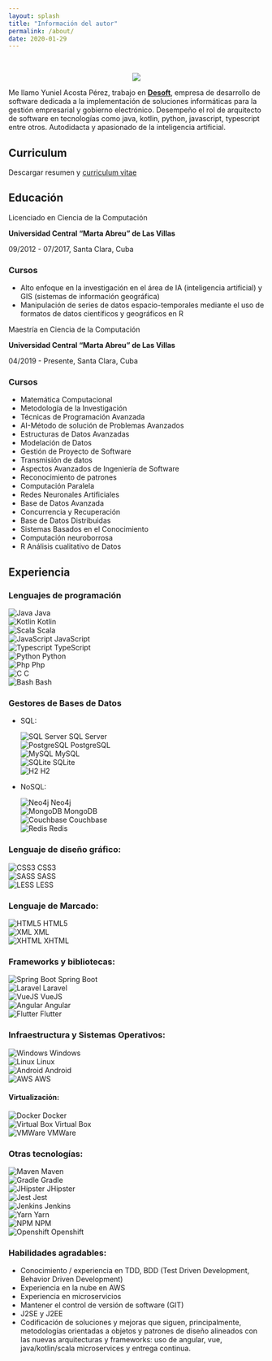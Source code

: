 ```yaml
---
layout: splash
title: "Información del autor"
permalink: /about/
date: 2020-01-29
---
```


<br>

<p align="center">
  <img src="/assets/images/about/photo-portada.png">
</p>

Me llamo Yuniel Acosta Pérez, trabajo en **[Desoft](https://www.desoft.cu)**, empresa de desarrollo de software dedicada a la implementación de soluciones informáticas para la gestión empresarial y gobierno electrónico. Desempeño el rol de arquitecto de software en tecnologías como java, kotlin, python, javascript, typescript entre otros. 
Autodidacta y apasionado de la inteligencia artificial.

## Curriculum
Descargar resumen y [curriculum vitae](https://www.dropbox.com/s/krhxr27h4mev5jv/Yuniel%27s%20Curriculum.pdf?dl=0)

## Educación
Licenciado en Ciencia de la Computación

**Universidad Central “Marta Abreu” de Las Villas**

09/2012 - 07/2017,
Santa Clara, Cuba

### Cursos
- Alto enfoque en la
investigación en el área de
IA (inteligencia artificial) y
GIS (sistemas de
información geográfica)
- Manipulación de series de
datos espacio-temporales
mediante el uso de
formatos de datos
científicos y geográficos en
R
  
Maestría en Ciencia de la Computación

**Universidad Central “Marta Abreu” de Las Villas**

04/2019 - Presente,
Santa Clara, Cuba
### Cursos
- Matemática Computacional
- Metodología de la Investigación
- Técnicas de Programación Avanzada
- AI-Método de solución de Problemas Avanzados
- Estructuras de Datos Avanzadas
- Modelación de Datos
- Gestión de Proyecto de Software
- Transmisión de datos
- Aspectos Avanzados de Ingeniería de Software
- Reconocimiento de patrones
- Computación Paralela
- Redes Neuronales Artificiales
- Base de Datos Avanzada
- Concurrencia y Recuperación
- Base de Datos Distribuidas
- Sistemas Basados en el Conocimiento
- Computación neuroborrosa
- R Análisis cualitativo de Datos

## Experiencia
### Lenguajes de programación

<div class="grid">
  <div>
    <img src="/assets/images/logo/java/java-original.svg" alt="Java">
    <span>Java</span>
  </div>
  <div> 
    <img src="/assets/images/logo/kotlin/kotlin-original.svg" alt="Kotlin">
    <span>Kotlin</span>  
  </div>
  <div>
    <img src="/assets/images/logo/scala/scala-original.svg" alt="Scala">
    <span>Scala</span>
  </div>
  <div>
    <img src="/assets/images/logo/javascript/javascript-original.svg" alt="JavaScript">
    <span>JavaScript</span>
  </div>
  <div>
    <img src="/assets/images/logo/typescript/typescript-original.svg" alt="Typescript">
    <span>TypeScript</span>
  </div>  
  <div>
    <img src="/assets/images/logo/python/python-original.svg" alt="Python">
    <span>Python</span>
  </div>  
  <div>
    <img src="/assets/images/logo/php/php-original.svg" alt="Php">
    <span>Php</span>
  </div>  
  <div>
    <img src="/assets/images/logo/c/c-original.svg" alt="C">
    <span>C</span>
  </div>
  <div>
    <img src="/assets/images/logo/bash" alt="Bash">
    <span>Bash</span>
  </div>
</div>

### Gestores de Bases de Datos
- SQL:
  <div class="grid">
    <div>
      <img src="/assets/images/logo/microsoft-sql-server/microsoft-sql-server.svg" alt="SQL Server">
      <span>SQL Server</span>
    </div>
    <div> 
      <img src="/assets/images/logo/postgresql/postgresql-original.svg" alt="PostgreSQL">
      <span>PostgreSQL</span>  
    </div>
    <div>
      <img src="/assets/images/logo/mysql/mysql-original.svg" alt="MySQL">
      <span>MySQL</span>
    </div>
    <div>
      <img src="/assets/images/logo/sqlite/sqlite.svg" alt="SQLite">
      <span>SQLite</span>
    </div>
    <div>
      <img src="/assets/images/logo/h2/h2.png" alt="H2">
      <span>H2</span>
    </div>
  </div>

- NoSQL:
  <div class="grid">
    <div>
      <img src="/assets/images/logo/neo4j/neo4j-icon.svg" alt="Neo4j">
      <span>Neo4j</span>
    </div>
    <div> 
      <img src="/assets/images/logo/mongodb/mongodb-original.svg" alt="MongoDB">
      <span>MongoDB</span>  
    </div>
    <div>
      <img src="/assets/images/logo/couchdb/couchdb-original.svg" alt="Couchbase">
      <span>Couchbase</span>
    </div>
    <div>
      <img src="/assets/images/logo/redis/redis-original.svg" alt="Redis">
      <span>Redis</span>
    </div>
  </div>

### Lenguaje de diseño gráfico:

  <div class="grid">
    <div>
      <img src="/assets/images/logo/css3/css3-original.svg" alt="CSS3">
      <span>CSS3</span>
    </div>
    <div> 
      <img src="/assets/images/logo/sass/sass-original.svg" alt="SASS">
      <span>SASS</span>  
    </div>
    <div>
      <img src="/assets/images/logo/less/less-plain-wordmark.svg" alt="LESS">
      <span>LESS</span>
    </div>
  </div>


### Lenguaje de Marcado:

  <div class="grid">
    <div>
      <img src="/assets/images/logo/html5/html5-original.svg" alt="HTML5">
      <span>HTML5</span>
    </div>
    <div> 
      <img src="/assets/images/logo/xml/xml.svg" alt="XML">
      <span>XML</span>  
    </div>
    <div>
      <img src="/assets/images/logo/xhtml/xhtml.svg" alt="XHTML">
      <span>XHTML</span>
    </div>
  </div>

### Frameworks y bibliotecas:

  <div class="grid">
    <div>
      <img src="/assets/images/logo/spring-boot/spring-boot.svg" alt="Spring Boot">
      <span>Spring Boot</span>
    </div>
    <div> 
      <img src="/assets/images/logo/laravel/laravel-plain.svg" alt="Laravel">
      <span>Laravel</span>  
    </div>
    <div>
      <img src="/assets/images/logo/vuejs/vuejs-original.svg" alt="VueJS">
      <span>VueJS</span>
    </div>    
    <div>
      <img src="/assets/images/logo/angularjs/angularjs-original.svg" alt="Angular">
      <span>Angular</span>
    </div> 
    <div>
      <img src="/assets/images/logo/flutter/flutter-original.svg" alt="Flutter">
      <span>Flutter</span>
    </div>
  </div>

### Infraestructura y Sistemas Operativos:

  <div class="grid">
    <div>
      <img src="/assets/images/logo/windows8/windows8-original.svg" alt="Windows">
      <span>Windows</span>
    </div>
    <div> 
      <img src="/assets/images/logo/linux/linux-original.svg" alt="Linux">
      <span>Linux</span>  
    </div>
    <div>
      <img src="/assets/images/logo/android/android-original.svg" alt="Android">
      <span>Android</span>
    </div>   
    <div>
      <img src="/assets/images/logo/amazonwebservices/amazonwebservices-original.svg" alt="AWS">
      <span>AWS</span>
    </div>
  </div>


#### Virtualización: 

  <div class="grid">
    <div>
      <img src="/assets/images/logo/docker/docker-original.svg" alt="Docker">
      <span>Docker</span>
    </div>
    <div> 
      <img src="/assets/images/logo/virtual-box/virtual-box.svg" alt="Virtual Box">
      <span>Virtual Box</span>  
    </div>
    <div>
      <img src="/assets/images/logo/vmware/vmware.svg" alt="VMWare">
      <span>VMWare</span>
    </div>
  </div>

### Otras tecnologías:

  <div class="grid">
    <div>
      <img src="/assets/images/logo/maven/maven.svg" alt="Maven">
      <span>Maven</span>
    </div>
    <div> 
      <img src="/assets/images/logo/gradle/gradle.svg" alt="Gradle">
      <span>Gradle</span>  
    </div>    
    <div> 
      <img src="/assets/images/logo/jhipster/jhipster.svg" alt="JHipster">
      <span>JHipster</span>  
    </div>
    <div>
      <img src="/assets/images/logo/jest/jest.svg" alt="Jest">
      <span>Jest</span>
    </div>    
    <div>
      <img src="/assets/images/logo/jenkins/jenkins-original.svg" alt="Jenkins">
      <span>Jenkins</span>
    </div>    
    <div>
      <img src="/assets/images/logo/yarn/yarn-original.svg" alt="Yarn">
      <span>Yarn</span>
    </div>   
    <div>
      <img src="/assets/images/logo/npm/npm-original-wordmark.svg" alt="NPM">
      <span>NPM</span>
    </div>   
    <div>
      <img src="/assets/images/logo/openshift/openshift.svg" alt="Openshift">
      <span>Openshift</span>
    </div>
  </div>

###  Habilidades agradables:
- Conocimiento / experiencia en TDD, BDD (Test Driven Development, Behavior Driven Development)
- Experiencia en la nube en AWS
- Experiencia en microservicios
- Mantener el control de versión de software (GIT)
- J2SE y J2EE 
- Codificación de soluciones y mejoras que siguen, principalmente, metodologías orientadas a objetos
  y patrones de diseño alineados con las nuevas arquitecturas y frameworks: uso de angular, vue, java/kotlin/scala microservices y entrega continua.
 
